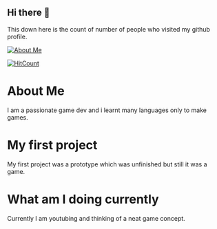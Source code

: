 ## Hi there 👋

This down here is the count of number of people who visited my github profile. 

[![About Me](https://img.shields.io/badge/license-CC4.0-blue.svg)](#About)


[![HitCount](http://hits.dwyl.com/NrdyBhu1/NrdyBhu1.svg)](#)

# About Me
I am a passionate game dev and i learnt many languages only to make games.

# My first project
My first project was a prototype which was unfinished but still it was a game.

# What am I doing currently
Currently I am youtubing and thinking of a neat game concept.
